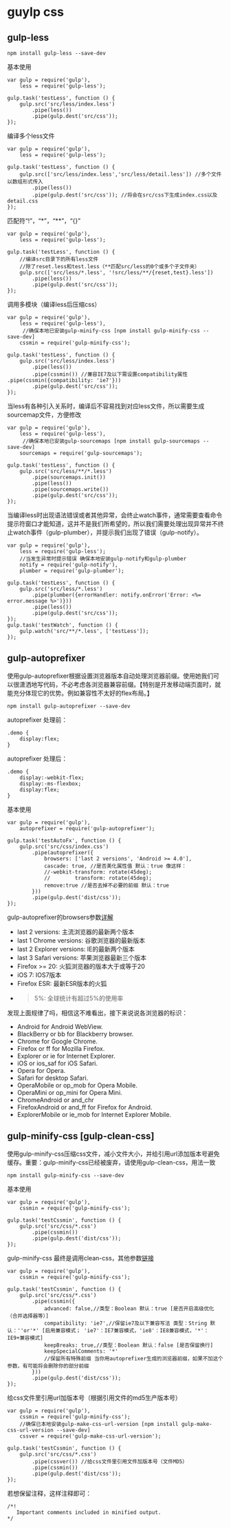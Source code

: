 # guylp css



## gulp-less

`npm install gulp-less --save-dev`

基本使用
```
var gulp = require('gulp'),
    less = require('gulp-less');
 
gulp.task('testLess', function () {
    gulp.src('src/less/index.less')
        .pipe(less())
        .pipe(gulp.dest('src/css'));
});
```

编译多个less文件
```
var gulp = require('gulp'),
    less = require('gulp-less');
 
gulp.task('testLess', function () {
    gulp.src(['src/less/index.less','src/less/detail.less']) //多个文件以数组形式传入
        .pipe(less())
        .pipe(gulp.dest('src/css')); //将会在src/css下生成index.css以及detail.css 
});
```

匹配符“!”，“*”，“**”，“{}”
```
var gulp = require('gulp'),
    less = require('gulp-less');
 
gulp.task('testLess', function () {
    //编译src目录下的所有less文件
    //除了reset.less和test.less（**匹配src/less的0个或多个子文件夹）
    gulp.src(['src/less/*.less', '!src/less/**/{reset,test}.less']) 
        .pipe(less())
        .pipe(gulp.dest('src/css'));
});
```

调用多模块（编译less后压缩css）
```
var gulp = require('gulp'),
    less = require('gulp-less'),
     //确保本地已安装gulp-minify-css [npm install gulp-minify-css --save-dev]
    cssmin = require('gulp-minify-css');
 
gulp.task('testLess', function () {
    gulp.src('src/less/index.less')
        .pipe(less())
        .pipe(cssmin()) //兼容IE7及以下需设置compatibility属性 .pipe(cssmin({compatibility: 'ie7'}))
        .pipe(gulp.dest('src/css'));
});
```

当less有各种引入关系时，编译后不容易找到对应less文件，所以需要生成sourcemap文件，方便修改
```
var gulp = require('gulp'),
    less = require('gulp-less'),
     //确保本地已安装gulp-sourcemaps [npm install gulp-sourcemaps --save-dev]
    sourcemaps = require('gulp-sourcemaps');
 
gulp.task('testLess', function () {
    gulp.src('src/less/**/*.less')
        .pipe(sourcemaps.init())
        .pipe(less())
        .pipe(sourcemaps.write())
        .pipe(gulp.dest('src/css'));
});
```

当编译less时出现语法错误或者其他异常，会终止watch事件，通常需要查看命令提示符窗口才能知道，这并不是我们所希望的，所以我们需要处理出现异常并不终止watch事件（gulp-plumber），并提示我们出现了错误（gulp-notify）。
```
var gulp = require('gulp'),
    less = require('gulp-less');
    //当发生异常时提示错误 确保本地安装gulp-notify和gulp-plumber
    notify = require('gulp-notify'),
    plumber = require('gulp-plumber');
 
gulp.task('testLess', function () {
    gulp.src('src/less/*.less')
        .pipe(plumber({errorHandler: notify.onError('Error: <%= error.message %>')}))
        .pipe(less())
        .pipe(gulp.dest('src/css'));
});
gulp.task('testWatch', function () {
    gulp.watch('src/**/*.less', ['testLess']);
});
```


## gulp-autoprefixer

使用gulp-autoprefixer根据设置浏览器版本自动处理浏览器前缀。使用她我们可以很潇洒地写代码，不必考虑各浏览器兼容前缀。【特别是开发移动端页面时，就能充分体现它的优势。例如兼容性不太好的flex布局。】

`npm install gulp-autoprefixer --save-dev`

autoprefixer 处理前：
```
.demo {
    display:flex;
}
```
autoprefixer 处理后：
```
.demo {
    display:-webkit-flex;
    display:-ms-flexbox;
    display:flex;
}
```

基本使用
```
var gulp = require('gulp'),
    autoprefixer = require('gulp-autoprefixer');
 
gulp.task('testAutoFx', function () {
    gulp.src('src/css/index.css')
        .pipe(autoprefixer({
            browsers: ['last 2 versions', 'Android >= 4.0'],
            cascade: true, //是否美化属性值 默认：true 像这样：
            //-webkit-transform: rotate(45deg);
            //        transform: rotate(45deg);
            remove:true //是否去掉不必要的前缀 默认：true 
        }))
        .pipe(gulp.dest('dist/css'));
});
```

gulp-autoprefixer的browsers参数[详解](https://github.com/ai/browserslist#queries)

- last 2 versions: 主流浏览器的最新两个版本
- last 1 Chrome versions: 谷歌浏览器的最新版本
- last 2 Explorer versions: IE的最新两个版本
- last 3 Safari versions: 苹果浏览器最新三个版本
- Firefox >= 20: 火狐浏览器的版本大于或等于20
- iOS 7: IOS7版本
- Firefox ESR: 最新ESR版本的火狐
- > 5%: 全球统计有超过5%的使用率

发现上面规律了吗，相信这不难看出，接下来说说各浏览器的标识：

- Android for Android WebView.
- BlackBerry or bb for Blackberry browser.
- Chrome for Google Chrome.
- Firefox or ff for Mozilla Firefox.
- Explorer or ie for Internet Explorer.
- iOS or ios_saf for iOS Safari.
- Opera for Opera.
- Safari for desktop Safari.
- OperaMobile or op_mob for Opera Mobile.
- OperaMini or op_mini for Opera Mini.
- ChromeAndroid or and_chr
- FirefoxAndroid or and_ff for Firefox for Android.
- ExplorerMobile or ie_mob for Internet Explorer Mobile.



## gulp-minify-css [gulp-clean-css]

使用gulp-minify-css压缩css文件，减小文件大小，并给引用url添加版本号避免缓存。重要：gulp-minify-css已经被废弃，请使用gulp-clean-css，用法一致

`npm install gulp-minify-css --save-dev`

基本使用
```
var gulp = require('gulp'),
    cssmin = require('gulp-minify-css');
 
gulp.task('testCssmin', function () {
    gulp.src('src/css/*.css')
        .pipe(cssmin())
        .pipe(gulp.dest('dist/css'));
});
```

gulp-minify-css 最终是调用clean-css，其他参数[链接](https://github.com/jakubpawlowicz/clean-css#how-to-use-clean-css-api)
```
var gulp = require('gulp'),
    cssmin = require('gulp-minify-css');
 
gulp.task('testCssmin', function () {
    gulp.src('src/css/*.css')
        .pipe(cssmin({
            advanced: false,//类型：Boolean 默认：true [是否开启高级优化（合并选择器等）]
            compatibility: 'ie7',//保留ie7及以下兼容写法 类型：String 默认：''or'*' [启用兼容模式； 'ie7'：IE7兼容模式，'ie8'：IE8兼容模式，'*'：IE9+兼容模式]
            keepBreaks: true,//类型：Boolean 默认：false [是否保留换行]
            keepSpecialComments: '*'
            //保留所有特殊前缀 当你用autoprefixer生成的浏览器前缀，如果不加这个参数，有可能将会删除你的部分前缀
        }))
        .pipe(gulp.dest('dist/css'));
});
```

给css文件里引用url加版本号（根据引用文件的md5生产版本号）
```
var gulp = require('gulp'),
    cssmin = require('gulp-minify-css');
    //确保已本地安装gulp-make-css-url-version [npm install gulp-make-css-url-version --save-dev]
    cssver = require('gulp-make-css-url-version'); 
 
gulp.task('testCssmin', function () {
    gulp.src('src/css/*.css')
        .pipe(cssver()) //给css文件里引用文件加版本号（文件MD5）
        .pipe(cssmin())
        .pipe(gulp.dest('dist/css'));
});
```

若想保留注释，这样注释即可：
```
/*!
   Important comments included in minified output.
*/
```















